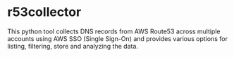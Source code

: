 # r53collector
This python tool collects DNS records from AWS Route53 across multiple accounts using AWS SSO (Single Sign-On) and provides various options for listing, filtering, store and analyzing the data.
